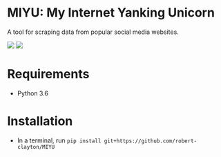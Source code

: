 # MIYU: My Internet Yanking Unicorn

A tool for scraping data from popular social media websites.

[![](https://badgen.net/github/license/robert-clayton/ILYA)](https://github.com/robert-clayton/MIYU/master/LICENSE.txt) [![](https://badgen.net/github/last-commit/robert-clayton/ILYA)](https://github.com/robert-clayton/MIYU/commits/master)

# Requirements

- Python 3.6

# Installation

- In a terminal, run `pip install git+https://github.com/robert-clayton/MIYU`
